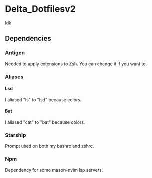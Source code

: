 # Delta_Dotfilesv2
Idk

## Dependencies
### Antigen
Needed to apply extensions to Zsh. You can change it if you want to.

### Aliases
#### Lsd
I aliased "ls" to "lsd" because colors.
#### Bat
I aliased "cat" to "bat" because colors.

### Starship
Prompt used on both my bashrc and zshrc.
### Npm
Dependency for some mason-nvim lsp servers.

